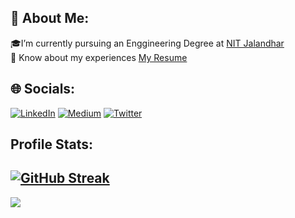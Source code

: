 ## 💫 About Me:
🎓I’m currently pursuing an Enggineering Degree at [NIT Jalandhar](https://www.nitj.ac.in)<br>📄 Know about my experiences [My Resume](https://drive.google.com/file/d/1-fQKqK8zVdtNli06EVVdpVbzS62SUmtV/view?usp=drive_link)


## 🌐 Socials:
[![LinkedIn](https://img.shields.io/badge/LinkedIn-%230077B5.svg?logo=linkedin&logoColor=white)](https://linkedin.com/in/vineetbambah) [![Medium](https://img.shields.io/badge/Medium-12100E?logo=medium&logoColor=white)](https://medium.com/@vineetbambah)  [![Twitter](https://img.shields.io/badge/Twitter-%231DA1F2.svg?logo=Twitter&logoColor=white)](https://twitter.com/vineetbambah) 

##  Profile Stats:
[![GitHub Streak](https://github-readme-streak-stats.herokuapp.com?user=vineetbambah&hide_border=true)](https://git.io/streak-stats)
---
[![](https://visitcount.itsvg.in/api?id=vineetbambah&icon=0&color=9)](https://visitcount.itsvg.in)
